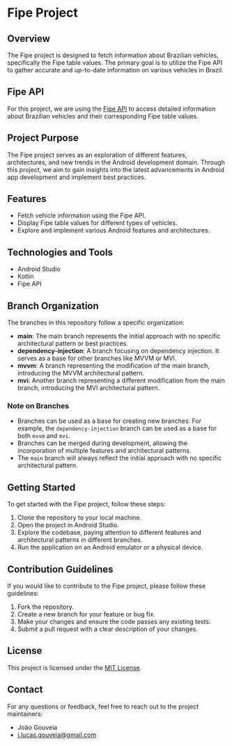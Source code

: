 # Fipe Project

## Overview

The Fipe project is designed to fetch information about Brazilian vehicles, specifically the Fipe
table values. The primary goal is to utilize the Fipe API to gather accurate and up-to-date
information on various vehicles in Brazil.

## Fipe API

For this project, we are using the [Fipe API](https://deividfortuna.github.io/fipe/) to access
detailed information about Brazilian vehicles and their corresponding Fipe table values.

## Project Purpose

The Fipe project serves as an exploration of different features, architectures, and new trends in
the Android development domain. Through this project, we aim to gain insights into the latest
advancements in Android app development and implement best practices.

## Features

- Fetch vehicle information using the Fipe API.
- Display Fipe table values for different types of vehicles.
- Explore and implement various Android features and architectures.

## Technologies and Tools

- Android Studio
- Kotlin
- Fipe API

## Branch Organization

The branches in this repository follow a specific organization:

- **main**: The main branch represents the initial approach with no specific architectural pattern
  or best practices.
- **dependency-injection**: A branch focusing on dependency injection. It serves as a base for other
  branches like MVVM or MVI.
- **mvvm**: A branch representing the modification of the main branch, introducing the MVVM
  architectural pattern.
- **mvi**: Another branch representing a different modification from the main branch, introducing
  the MVI architectural pattern.

### Note on Branches

- Branches can be used as a base for creating new branches. For example, the `dependency-injection`
  branch can be used as a base for both `mvvm` and `mvi`.
- Branches can be merged during development, allowing the incorporation of multiple features and
  architectural patterns.
- The `main` branch will always reflect the initial approach with no specific architectural pattern.

## Getting Started

To get started with the Fipe project, follow these steps:

1. Clone the repository to your local machine.
2. Open the project in Android Studio.
3. Explore the codebase, paying attention to different features and architectural patterns in
   different branches.
4. Run the application on an Android emulator or a physical device.

## Contribution Guidelines

If you would like to contribute to the Fipe project, please follow these guidelines:

1. Fork the repository.
2. Create a new branch for your feature or bug fix.
3. Make your changes and ensure the code passes any existing tests.
4. Submit a pull request with a clear description of your changes.

## License

This project is licensed under the [MIT License](LICENSE).

## Contact

For any questions or feedback, feel free to reach out to the project maintainers:

- João Gouveia
- j.lucas.gouveia@gmail.com
